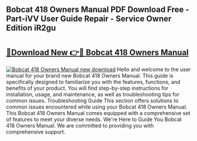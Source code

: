 ## Bobcat 418 Owners Manual PDF Download Free - Part-iVV User Guide Repair - Service Owner Edition iR2gu

# <h2><a href="http://bc84410.oget.top/?id=Bobcat+418+Owners+Manual">🔗Download New 👉🔴 Bobcat 418 Owners Manual</a></h2>

[![Bobcat 418 Owners Manual new download](https://i.imgur.com/5g1atiW.png)](http://bc84410.oget.top/?id=Bobcat+418+Owners+Manual)
Hello and welcome to the user manual for your brand new Bobcat 418 Owners Manual. This guide is specifically designed to familiarize you with the features, functions, and benefits of your product. You will find step-by-step instructions for installation, usage, and maintenance, as well as troubleshooting tips for common issues. Troubleshooting Guide This section offers solutions to common issues encountered while using your Bobcat 418 Owners Manual. This Bobcat 418 Owners Manual comes equipped with a comprehensive set of features to meet your diverse needs. We're Here to Guide You Bobcat 418 Owners Manual. We are committed to providing you with comprehensive support.
